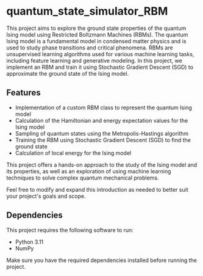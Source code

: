 # quantum_state_simulator_RBM

This project aims to explore the ground state properties of the quantum Ising model using Restricted Boltzmann Machines (RBMs). The quantum Ising model is a fundamental model in condensed matter physics and is used to study phase transitions and critical phenomena. RBMs are unsupervised learning algorithms used for various machine learning tasks, including feature learning and generative modeling. In this project, we implement an RBM and train it using Stochastic Gradient Descent (SGD) to approximate the ground state of the Ising model.

## Features

- Implementation of a custom RBM class to represent the quantum Ising model
- Calculation of the Hamiltonian and energy expectation values for the Ising model
- Sampling of quantum states using the Metropolis-Hastings algorithm
- Training the RBM using Stochastic Gradient Descent (SGD) to find the ground state
- Calculation of local energy for the Ising model

This project offers a hands-on approach to the study of the Ising model and its properties, as well as an exploration of using machine learning techniques to solve complex quantum mechanical problems.

Feel free to modify and expand this introduction as needed to better suit your project's goals and scope.


## Dependencies

This project requires the following software to run:

- Python 3.11
- NumPy

Make sure you have the required dependencies installed before running the project.